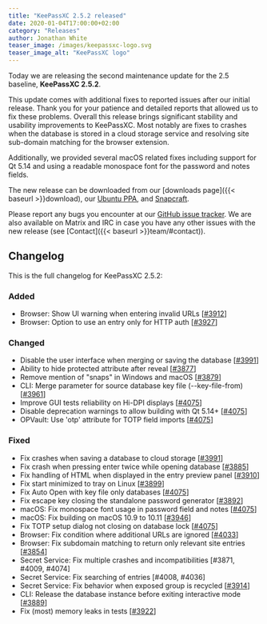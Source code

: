 ```yaml
---
title: "KeePassXC 2.5.2 released"
date: 2020-01-04T17:00:00+02:00
category: "Releases"
author: Jonathan White
teaser_image: /images/keepassxc-logo.svg
teaser_image_alt: "KeePassXC logo"
---
```


Today we are releasing the second maintenance update for the 2.5 baseline, **KeePassXC 2.5.2**.

This update comes with additional fixes to reported issues after our initial release. Thank you for your 
patience and detailed reports that allowed us to fix these problems. Overall this release brings significant 
stability and usability improvements to KeePassXC. Most notably are fixes to crashes when the database is 
stored in a cloud storage service and resolving site sub-domain matching for the browser extension.

<!--more-->

Additionally, we provided several macOS related fixes including support for Qt 5.14 and using a readable monospace
font for the password and notes fields.

The new release can be downloaded from our
[downloads page]({{< baseurl >}}download), our
[Ubuntu PPA](https://launchpad.net/~phoerious/+archive/ubuntu/keepassxc/),
and [Snapcraft](https://snapcraft.io/keepassxc/).

Please report any bugs you encounter at our [GitHub issue tracker](https://github.com/keepassxreboot/keepassxc/issues).
We are also available on Matrix and IRC in case you have any other issues with the new release
(see [Contact]({{< baseurl >}}team/#contact)).

## Changelog

This is the full changelog for KeePassXC 2.5.2:

### Added
- Browser: Show UI warning when entering invalid URLs [[#3912](https://github.com/keepassxreboot/keepassxc/pull/3912)]
- Browser: Option to use an entry only for HTTP auth [[#3927](https://github.com/keepassxreboot/keepassxc/pull/3927)]

### Changed
- Disable the user interface when merging or saving the database [[#3991](https://github.com/keepassxreboot/keepassxc/pull/3991)]
- Ability to hide protected attribute after reveal [[#3877](https://github.com/keepassxreboot/keepassxc/pull/3877)]
- Remove mention of "snaps" in Windows and macOS [[#3879](https://github.com/keepassxreboot/keepassxc/pull/3879)]
- CLI: Merge parameter for source database key file (--key-file-from) [[#3961](https://github.com/keepassxreboot/keepassxc/pull/3961)]
- Improve GUI tests reliability on Hi-DPI displays [[#4075](https://github.com/keepassxreboot/keepassxc/pull/4075)]
- Disable deprecation warnings to allow building with Qt 5.14+ [[#4075](https://github.com/keepassxreboot/keepassxc/pull/4075)]
- OPVault: Use 'otp' attribute for TOTP field imports [[#4075](https://github.com/keepassxreboot/keepassxc/pull/4075)]

### Fixed
- Fix crashes when saving a database to cloud storage [[#3991](https://github.com/keepassxreboot/keepassxc/pull/3991)]
- Fix crash when pressing enter twice while opening database [[#3885](https://github.com/keepassxreboot/keepassxc/pull/3885)]
- Fix handling of HTML when displayed in the entry preview panel [[#3910](https://github.com/keepassxreboot/keepassxc/pull/3910)]
- Fix start minimized to tray on Linux [[#3899](https://github.com/keepassxreboot/keepassxc/pull/3899)]
- Fix Auto Open with key file only databases [[#4075](https://github.com/keepassxreboot/keepassxc/pull/4075)]
- Fix escape key closing the standalone password generator [[#3892](https://github.com/keepassxreboot/keepassxc/pull/3892)]
- macOS: Fix monospace font usage in password field and notes [[#4075](https://github.com/keepassxreboot/keepassxc/pull/4075)]
- macOS: Fix building on macOS 10.9 to 10.11 [[#3946](https://github.com/keepassxreboot/keepassxc/pull/3946)]
- Fix TOTP setup dialog not closing on database lock [[#4075](https://github.com/keepassxreboot/keepassxc/pull/4075)]
- Browser: Fix condition where additional URLs are ignored [[#4033](https://github.com/keepassxreboot/keepassxc/pull/4033)]
- Browser: Fix subdomain matching to return only relevant site entries [[#3854](https://github.com/keepassxreboot/keepassxc/pull/3854)]
- Secret Service: Fix multiple crashes and incompatibilities [#3871, #4009, #4074]
- Secret Service: Fix searching of entries [#4008, #4036]
- Secret Service: Fix behavior when exposed group is recycled [[#3914](https://github.com/keepassxreboot/keepassxc/pull/3914)]
- CLI: Release the database instance before exiting interactive mode [[#3889](https://github.com/keepassxreboot/keepassxc/pull/3889)]
- Fix (most) memory leaks in tests [[#3922](https://github.com/keepassxreboot/keepassxc/pull/3922)]
